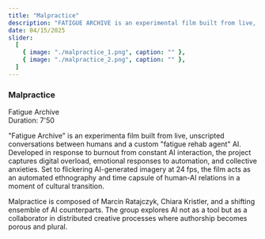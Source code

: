 ```yaml
---
title: "Malpractice"
description: "FATIGUE ARCHIVE is an experimental film built from live, unscripted conversations between humans and a custom 'fatigue rehab agent' AI."
date: 04/15/2025
slider:
  [
    { image: "./malpractice_1.png", caption: "" },
    { image: "./malpractice_2.png", caption: "" },
  ]
---
```


### Malpractice

Fatigue Archive<br/>
Duration: 7'50

"Fatigue Archive" is an experimenta film built from live, unscripted conversations between humans and a custom "fatigue rehab agent" AI. Developed in response to burnout from constant AI interaction, the project captures digital overload, emotional responses to automation, and collective anxieties. Set to flickering AI-generated imagery at 24 fps, the film acts as an automated ethnography and time capsule of human-AI relations in a moment of cultural transition.

Malpractice is composed of Marcin Ratajczyk, Chiara Kristler, and a shifting ensemble of AI counterparts. The group explores AI not as a tool but as a collaborator in distributed creative processes where authorship becomes porous and plural.
